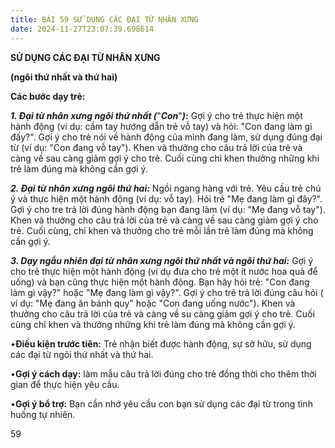 ```yaml
---
title: BÀI 59 SỬ DỤNG CÁC ĐẠI TỪ NHÂN XƯNG
date: 2024-11-27T23:07:39.698614
---
```


**SỬ DỤNG CÁC ĐẠI TỪ NHÂN XƯNG**

**(ngôi thứ nhất và thứ hai)**

**Các bước dạy trẻ:**

***1. Đại từ nhân xưng ngôi thứ nhất (***"***Con***"***):*** Gợi ý cho
trẻ thực hiện một hành động (ví dụ: cầm tay hướng dẫn trẻ vỗ tay) và
hỏi: "Con đang làm gì đấy?". Gợi ý cho trẻ nói về hành động của mình
đang làm, sử dụng đúng đại từ (ví dụ: "Con đang vỗ tay"). Khen và
thưởng cho câu trả lời của trẻ và càng về sau càng giảm gợi ý cho trẻ.
Cuối cùng chỉ khen thưởng những khi trẻ làm đúng mà không cần gợi ý.

***2. Đại từ nhân xưng ngôi thứ hai:*** Ngồi ngang hàng với trẻ. Yêu
cầu trẻ chú ý và thực hiện một hành động (ví dụ: vỗ tay). Hỏi trẻ "Mẹ
đang làm gì đây?". Gợi ý cho tre trả lời đúng hành động bạn đang làm
(ví dụ: "Mẹ đang vỗ tay"). Khen và thưởng cho câu trả lời của trẻ và
càng về sau càng giảm gợi ý cho trẻ. Cuối cùng, chỉ khen và thưởng cho
trẻ mỗi lần trẻ làm đúng mà không cần gợi ý.

***3. Dạy ngẫu nhiên đại từ nhân xưng ngôi thứ nhất và ngôi thứ
hai:*** Gợi ý cho trẻ thực hiện một hành động (ví dụ đưa cho trẻ một
ít nước hoa quả để uống) và bạn cũng thực hiện một hành động. Bạn hãy
hỏi trẻ: "Con đang làm gì vậy?" hoặc "Mẹ đang làm gì vậy?". Gợi ý cho
trẻ trả lời đúng câu hỏi ( ví dụ: "Mẹ đang ăn bánh quy" hoặc "Con đang
uống nước"). Khen và thưởng cho câu trả lời của trẻ và càng về su càng
giảm gợi ý cho trẻ. Cuối cùng chỉ khen và thưởng những khi trẻ làm
đúng mà không cần gợi ý.

•**Điều kiện trước tiên:** Trẻ nhận biết được hành động, sự sở hữu, sử
dụng các đại từ ngôi thứ nhất và thứ hai.

•**Gợi ý cách dạy:** làm mẫu câu trả lời đúng cho trẻ đồng thời cho
thêm thời gian để thực hiện yêu cầu.

•**Gợi ý bổ trợ:** Bạn cần nhớ yêu cầu con bạn sử dụng các đại từ trong
tình huống tự nhiên.

59

